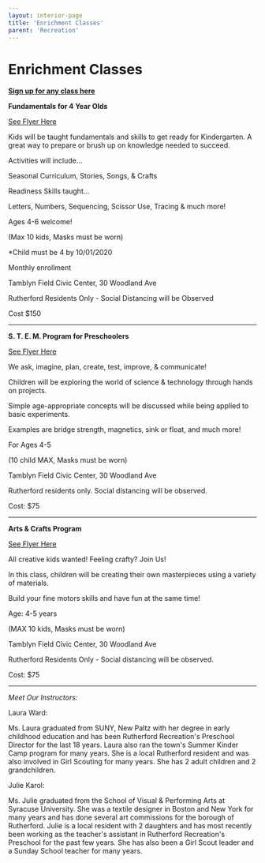 ```yaml
---
layout: interior-page
title: 'Enrichment Classes'
parent: 'Recreation'
---
```


# Enrichment Classes

[**Sign up for any class here**](https://register.communitypass.net/reg/index.cfm)

**Fundamentals for 4 Year Olds**

[See Flyer Here](https://storage.googleapis.com/static.rutherford-nj.com/recreation/winter-2020-21/Rec%20Enrichment_March_New.pdf)

Kids will be taught fundamentals and skills to get ready for Kindergarten. A great way to prepare or brush up on knowledge needed to succeed.

Activities will include...

Seasonal Curriculum, Stories, Songs, & Crafts

Readiness Skills taught...

Letters, Numbers, Sequencing, Scissor Use, Tracing & much more!


Ages 4-6 welcome!

(Max 10 kids, Masks must be worn)

*Child must be 4 by 10/01/2020 


Monthly enrollment

Tamblyn Field Civic Center, 30 Woodland Ave 

Rutherford Residents Only - Social Distancing will be Observed

Cost $150


---
 

**S. T. E. M. Program for Preschoolers**


[See Flyer Here](https://storage.googleapis.com/static.rutherford-nj.com/recreation/winter-2020-21/STEM_March%20flyer.pdf)

We ask, imagine, plan, create, test, improve, & communicate! 

Children will be exploring the world of science & technology through hands on projects.

Simple age-appropriate concepts will be discussed while being applied to basic experiments.

Examples are bridge strength, magnetics, sink or float, and much more!


For Ages 4-5

(10 child MAX, Masks must be worn)


Tamblyn Field Civic Center, 30 Woodland Ave



Rutherford residents only. Social distancing will be observed.

 

Cost: $75

---
 

**Arts & Crafts Program**
 
[See Flyer Here](https://storage.googleapis.com/static.rutherford-nj.com/recreation/winter-2020-21/Arts%20%26%20Crafts_March.pdf)

All creative kids wanted! Feeling crafty? Join Us!

In this class, children will be creating their own masterpieces using a variety of materials.

Build your fine motors skills and have fun at the same time!


Age:  4-5 years

(MAX 10 kids, Masks must be worn)
 

Tamblyn Field Civic Center, 30 Woodland Ave


Rutherford Residents Only - Social distancing will be observed.

Cost: $75

---
 

*Meet Our Instructors:*

Laura Ward:

Ms. Laura graduated from SUNY, New Paltz with her degree in early childhood education and has been Rutherford Recreation's Preschool Director for the last 18 years. Laura also ran the town's Summer Kinder Camp program for many years. She is a local Rutherford resident and was also involved in Girl Scouting for many years. She has 2 adult children and 2 grandchildren.


Julie Karol:

 Ms. Julie graduated from the School of Visual & Performing Arts at Syracuse University. She was a textile designer in Boston and New York for many years and has done several art commissions for the borough of Rutherford. Julie is a local resident with 2 daughters and has most recently been working as the teacher's assistant in Rutherford Recreation's Preschool for the past few years. She has also been a Girl Scout leader and a Sunday School teacher for many years. 
